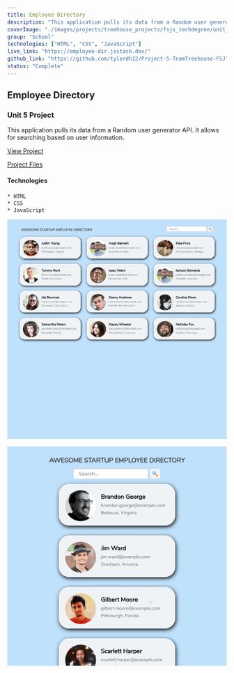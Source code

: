 ```yaml
---
title: Employee Directory
description: "This application pulls its data from a Random user generator API. It allows for searching based on user information."
coverImage: "./images/projects/treehouse_projects/fsjs_techdegree/unit_projects/project_5/Employee-Directory-Project.png"
group: "School"
technologies: ["HTML", "CSS", "JavaScript"]
live_link: "https://employee-dir.jsstack.dev/"
github_link: "https://github.com/tylerdh12/Project-5-TeamTreehouse-FSJ"
status: "Complete"
---
```


## Employee Directory

### Unit 5 Project

This application pulls its data from a Random user generator API. It allows for searching based on user information.

[View Project](https://employee-dir.jsstack.dev/)

[Project Files](https://github.com/tylerdh12/Project-5-TeamTreehouse-FSJ)

#### Technologies

    * HTML
    * CSS
    * JavaScript

![Project Image 1](../images/projects/treehouse_projects/fsjs_techdegree/unit_projects/project_5/Employee-Directory-Project.png)

![Project Image 2](../images/projects/treehouse_projects/fsjs_techdegree/unit_projects/project_5/Employee-Directory-Project-2.png)
